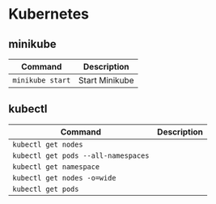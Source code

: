# Kubernetes

## minikube

|     Command                       |      Description       |
|-----------------------------------|------------------------|
|`minikube start`                   | Start Minikube         |

## kubectl

|     Command                       |      Description       |
|-----------------------------------|------------------------|
|`kubectl get nodes`                |                        |
|`kubectl get pods --all-namespaces`|                        |
|`kubectl get namespace`            |                        |
|`kubectl get nodes -o=wide`        |                        |
|`kubectl get pods`                 |                        |



